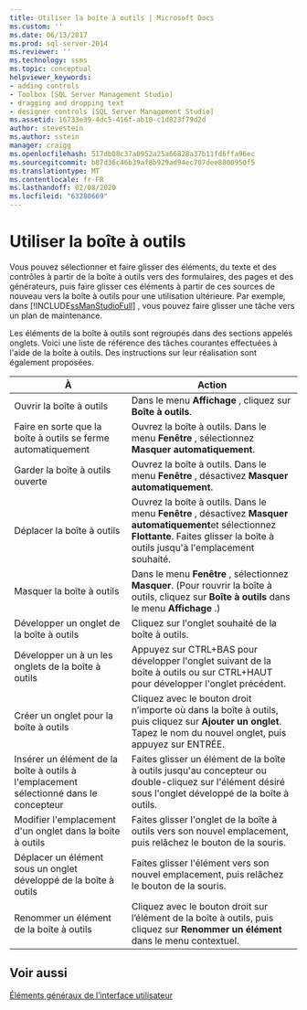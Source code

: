 ```yaml
---
title: Utiliser la boîte à outils | Microsoft Docs
ms.custom: ''
ms.date: 06/13/2017
ms.prod: sql-server-2014
ms.reviewer: ''
ms.technology: ssms
ms.topic: conceptual
helpviewer_keywords:
- adding controls
- Toolbox [SQL Server Management Studio]
- dragging and dropping text
- designer controls [SQL Server Management Studio]
ms.assetid: 16733e39-4dc5-416f-ab10-c1d823f79d2d
author: stevestein
ms.author: sstein
manager: craigg
ms.openlocfilehash: 517db08c37a0952a25a66828a37b11fd6ffa96ec
ms.sourcegitcommit: b87d36c46b39af8b929ad94ec707dee8800950f5
ms.translationtype: MT
ms.contentlocale: fr-FR
ms.lasthandoff: 02/08/2020
ms.locfileid: "63280669"
---
```

# <a name="use-the-toolbox"></a>Utiliser la boîte à outils
  Vous pouvez sélectionner et faire glisser des éléments, du texte et des contrôles à partir de la boîte à outils vers des formulaires, des pages et des générateurs, puis faire glisser ces éléments à partir de ces sources de nouveau vers la boîte à outils pour une utilisation ultérieure. Par exemple, dans [!INCLUDE[ssManStudioFull](../includes/ssmanstudiofull-md.md)] , vous pouvez faire glisser une tâche vers un plan de maintenance.  
  
 Les éléments de la boîte à outils sont regroupés dans des sections appelés onglets. Voici une liste de référence des tâches courantes effectuées à l'aide de la boîte à outils. Des instructions sur leur réalisation sont également proposées.  
  
|À|Action|  
|--------|-------------|  
|Ouvrir la boîte à outils|Dans le menu **Affichage** , cliquez sur **Boîte à outils**.|  
|Faire en sorte que la boîte à outils se ferme automatiquement|Ouvrez la boîte à outils. Dans le menu **Fenêtre** , sélectionnez **Masquer automatiquement**.|  
|Garder la boîte à outils ouverte|Ouvrez la boîte à outils. Dans le menu **Fenêtre** , désactivez **Masquer automatiquement**.|  
|Déplacer la boîte à outils|Ouvrez la boîte à outils. Dans le menu **Fenêtre** , désactivez **Masquer automatiquement**et sélectionnez **Flottante**. Faites glisser la boîte à outils jusqu'à l'emplacement souhaité.|  
|Masquer la boîte à outils|Dans le menu **Fenêtre** , sélectionnez **Masquer**. (Pour rouvrir la boîte à outils, cliquez sur **Boîte à outils** dans le menu **Affichage** .)|  
|Développer un onglet de la boîte à outils|Cliquez sur l'onglet souhaité de la boîte à outils.|  
|Développer un à un les onglets de la boîte à outils|Appuyez sur CTRL+BAS pour développer l'onglet suivant de la boîte à outils ou sur CTRL+HAUT pour développer l'onglet précédent.|  
|Créer un onglet pour la boîte à outils|Cliquez avec le bouton droit n’importe où dans la boîte à outils, puis cliquez sur **Ajouter un onglet**. Tapez le nom du nouvel onglet, puis appuyez sur ENTRÉE.|  
|Insérer un élément de la boîte à outils à l'emplacement sélectionné dans le concepteur|Faites glisser un élément de la boîte à outils jusqu'au concepteur ou double-cliquez sur l'élément désiré sous l'onglet développé de la boîte à outils.|  
|Modifier l'emplacement d'un onglet dans la boîte à outils|Faites glisser l'onglet de la boîte à outils vers son nouvel emplacement, puis relâchez le bouton de la souris.|  
|Déplacer un élément sous un onglet développé de la boîte à outils|Faites glisser l'élément vers son nouvel emplacement, puis relâchez le bouton de la souris.|  
|Renommer un élément de la boîte à outils|Cliquez avec le bouton droit sur l’élément de la boîte à outils, puis cliquez sur **Renommer un élément** dans le menu contextuel.|  
  
## <a name="see-also"></a>Voir aussi  
 [Éléments généraux de l’interface utilisateur](general-user-interface-elements.md)  
  
  
